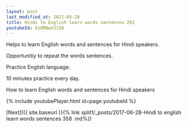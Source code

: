 ```yaml
---
layout: post
last_modified_at: 2021-03-29
title: Hindi to English learn words sentences 202 
youtubeId: EzQM8wX3l5Q
---
```

 
 
Helps to learn English words and sentences for Hindi speakers.

Opportunitiy to repeat the words sentences. 

Practice English language. 
 
10 minutes practice every day. 
 
How to learn English words and sentences for Hindi speakers 
 
{% include youtubePlayer.html id=page.youtubeId %}
 
 
[Next]({{ site.baseurl }}{% link  split1/_posts/2017-06-28-Hindi to english learn words sentences 358 .md%})
 

